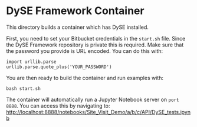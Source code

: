 # DySE Framework Container

This directory builds a container which has DySE installed. 

First, you need to set your Bitbucket credentials in the `start.sh` file. Since the DySE Framework repository is private this is required. Make sure that the password you provide is URL encoded. You can do this with:

```
import urllib.parse
urllib.parse.quote_plus('YOUR_PASSWORD')
```

You are then ready to build the container and run examples with:

```
bash start.sh
```

The container will automatically run a Jupyter Notebook server on `port 8888`. You can access this by navigating to: [http://localhost:8888/notebooks/Site_Visit_Demo/a/b/c/API/DySE_tests.ipynb](http://localhost:8888/notebooks/Site_Visit_Demo/a/b/c/API/DySE_tests.ipynb)
